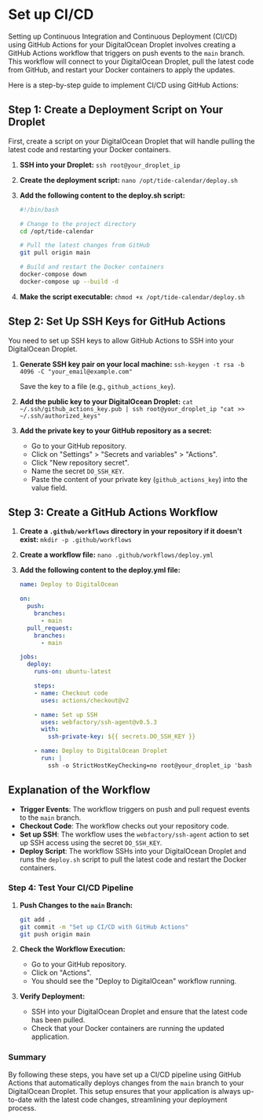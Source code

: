 # Set up CI/CD

Setting up Continuous Integration and Continuous Deployment (CI/CD) using GitHub Actions for your DigitalOcean Droplet involves creating a GitHub Actions workflow that triggers on push events to the `main` branch. This workflow will connect to your DigitalOcean Droplet, pull the latest code from GitHub, and restart your Docker containers to apply the updates.

Here is a step-by-step guide to implement CI/CD using GitHub Actions:

## Step 1: Create a Deployment Script on Your Droplet

First, create a script on your DigitalOcean Droplet that will handle pulling the latest code and restarting your Docker containers.

1. **SSH into your Droplet:** `ssh root@your_droplet_ip`

2. **Create the deployment script:** `nano /opt/tide-calendar/deploy.sh`

3. **Add the following content to the deploy.sh script:**

   ```bash
   #!/bin/bash

   # Change to the project directory
   cd /opt/tide-calendar

   # Pull the latest changes from GitHub
   git pull origin main

   # Build and restart the Docker containers
   docker-compose down
   docker-compose up --build -d
   ```

4. **Make the script executable:** `chmod +x /opt/tide-calendar/deploy.sh`

## Step 2: Set Up SSH Keys for GitHub Actions

You need to set up SSH keys to allow GitHub Actions to SSH into your DigitalOcean Droplet.

1. **Generate SSH key pair on your local machine:** `ssh-keygen -t rsa -b 4096 -C "your_email@example.com"`

   Save the key to a file (e.g., `github_actions_key`).

2. **Add the public key to your DigitalOcean Droplet:** `cat ~/.ssh/github_actions_key.pub | ssh root@your_droplet_ip "cat >> ~/.ssh/authorized_keys"`

3. **Add the private key to your GitHub repository as a secret:**
   - Go to your GitHub repository.
   - Click on "Settings" > "Secrets and variables" > "Actions".
   - Click "New repository secret".
   - Name the secret `DO_SSH_KEY`.
   - Paste the content of your private key (`github_actions_key`) into the value field.

## Step 3: Create a GitHub Actions Workflow

1. **Create a `.github/workflows` directory in your repository if it doesn't exist:** `mkdir -p .github/workflows`

2. **Create a workflow file:** `nano .github/workflows/deploy.yml`

3. **Add the following content to the deploy.yml file:**

   ```yaml
   name: Deploy to DigitalOcean

   on:
     push:
       branches:
         - main
     pull_request:
       branches:
         - main

   jobs:
     deploy:
       runs-on: ubuntu-latest

       steps:
       - name: Checkout code
         uses: actions/checkout@v2

       - name: Set up SSH
         uses: webfactory/ssh-agent@v0.5.3
         with:
           ssh-private-key: ${{ secrets.DO_SSH_KEY }}

       - name: Deploy to DigitalOcean Droplet
         run: |
           ssh -o StrictHostKeyChecking=no root@your_droplet_ip 'bash /opt/tide-calendar/deploy.sh'
   ```

## Explanation of the Workflow

- **Trigger Events**: The workflow triggers on push and pull request events to the `main` branch.
- **Checkout Code**: The workflow checks out your repository code.
- **Set up SSH**: The workflow uses the `webfactory/ssh-agent` action to set up SSH access using the secret `DO_SSH_KEY`.
- **Deploy Script**: The workflow SSHs into your DigitalOcean Droplet and runs the `deploy.sh` script to pull the latest code and restart the Docker containers.

### Step 4: Test Your CI/CD Pipeline

1. **Push Changes to the `main` Branch:**

   ```bash
   git add .
   git commit -m "Set up CI/CD with GitHub Actions"
   git push origin main
   ```

2. **Check the Workflow Execution:**
   - Go to your GitHub repository.
   - Click on "Actions".
   - You should see the "Deploy to DigitalOcean" workflow running.
3. **Verify Deployment:**
   - SSH into your DigitalOcean Droplet and ensure that the latest code has been pulled.
   - Check that your Docker containers are running the updated application.

### Summary

By following these steps, you have set up a CI/CD pipeline using GitHub Actions that automatically deploys changes from the `main` branch to your DigitalOcean Droplet. This setup ensures that your application is always up-to-date with the latest code changes, streamlining your deployment process.
